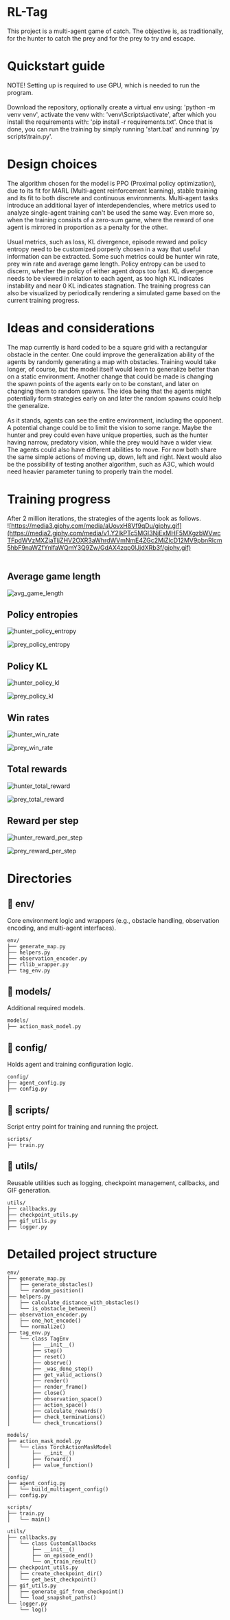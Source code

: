 # RL-Tag
This project is a multi-agent game of catch. The objective is, as traditionally, for the hunter to catch the prey and for the prey to try and escape. 

# Quickstart guide
NOTE! Setting up is required to use GPU, which is needed to run the program.<br/><br/>
Download the repository, optionally create a virtual env using: 'python -m venv venv', activate the venv with: 'venv\Scripts\activate', after which you install the requirements with: 'pip install -r requirements.txt'. Once that is done, you can run the training by simply running 'start.bat' and running 'py scripts\train.py'. 

# Design choices
The algorithm chosen for the model is PPO (Proximal policy optimization), due to its fit for MARL (Multi-agent reinforcement learning), stable training and its fit to both discrete and continuous environments.
Multi-agent tasks introduce an additional layer of interdependencies, where metrics used to analyze single-agent training can't be used the same way. Even more so, when the training consists of a zero-sum game, where  the reward of one agent is mirrored in proportion as a penalty for the other. <br/><br/>
Usual metrics, such as loss, KL divergence, episode reward and policy entropy need to be customized porperly chosen in a way that useful information can be extracted.
Some such metrics could be hunter win rate, prey win rate and average game length. Policy entropy can be used to discern, whether the policy of either agent drops too fast. KL divergence needs to be viewed in relation to each agent, as too high KL indicates instability and near 0 KL indicates stagnation.
The training progress can also be visualized by periodically rendering a simulated game based on the current training progress.

# Ideas and considerations
The map currently is hard coded to be a square grid with a rectangular obstacle in the center. One could improve the generalization ability of the agents by randomly generating a map with obstacles. Training would take longer, of course, but the model itself would learn to generalize better than on a static environment.
Another change that could be made is changing the spawn points of the agents early on to be constant, and later on changing them to random spawns. The idea being that the agents might potentially form strategies early on and later the random spawns could help the generalize. <br/><br/>
As it stands, agents can see the entire environment, including the opponent. A potential change could be to limit the vision to some range. Maybe the hunter and prey could even have unique properties, such as the hunter having narrow, predatory vision, while the prey would have a wider view. The agents could also have different abilities to move. For now both share the same simple actions of moving up, down, left and right.
Next would also be the possibility of testing another algorithm, such as A3C, which would need heavier parameter tuning to properly train the model.


# Training progress
After 2 million iterations, the strategies of the agents look as follows.<br/>
![https://media3.giphy.com/media/aUovxH8Vf9qDu/giphy.gif](https://media2.giphy.com/media/v1.Y2lkPTc5MGI3NjExMHF5MXgzbWVwcTFpdWVzMXZjaTljZHV2OXR3aWhrdWVmNmE4ZGc2MiZlcD12MV9pbnRlcm5hbF9naWZfYnlfaWQmY3Q9Zw/GdAX4zqp0lJjdXRb3f/giphy.gif)
<br/><br/>
## Average game length
![avg_game_length](https://github.com/user-attachments/assets/c87f3d23-a3e8-46cc-b46a-3273a27ae16c)
## Policy entropies
![hunter_policy_entropy](https://github.com/user-attachments/assets/a78b69fd-cce7-4b06-aa7b-1f188f02c610)

![prey_policy_entropy](https://github.com/user-attachments/assets/d023811d-dbee-4b1e-be84-59c015ee8ad0)
## Policy KL
![hunter_policy_kl](https://github.com/user-attachments/assets/a4be3193-7b66-4699-a9ff-416105b40631)

![prey_policy_kl](https://github.com/user-attachments/assets/42d11cd2-17b6-4fe3-813a-625b1bec2c50)
## Win rates
![hunter_win_rate](https://github.com/user-attachments/assets/a80785b9-a4e6-4a33-8547-49a8adbeb722)

![prey_win_rate](https://github.com/user-attachments/assets/60e43a3c-861d-4cde-aed9-ddae65a1e0e8)
## Total rewards
![hunter_total_reward](https://github.com/user-attachments/assets/41db0ba1-4d4f-40e2-ac22-8c19ed3e8130)

![prey_total_reward](https://github.com/user-attachments/assets/d26bd846-6347-476e-a1e5-1bcee44b80d5)
## Reward per step
![hunter_reward_per_step](https://github.com/user-attachments/assets/1ccea9ef-6c33-4118-a359-e4127dd01a10)

![prey_reward_per_step](https://github.com/user-attachments/assets/4d9aad44-701c-4c6f-8e4d-43b1b66cb8ea)



# Directories

## 📂 env/
Core environment logic and wrappers (e.g., obstacle handling, observation encoding, and multi-agent interfaces).

```
env/
├── generate_map.py
├── helpers.py
├── observation_encoder.py
├── rllib_wrapper.py
├── tag_env.py
```

## 📂 models/
Additional required models.
```
models/
├── action_mask_model.py
```

## 📂 config/
Holds agent and training configuration logic.

```
config/
├── agent_config.py
├── config.py
```

## 📂 scripts/
Script entry point for training and running the project.

```
scripts/
├── train.py
```

## 📂 utils/
Reusable utilities such as logging, checkpoint management, callbacks, and GIF generation.

```
utils/
├── callbacks.py
├── checkpoint_utils.py
├── gif_utils.py
├── logger.py
```


# Detailed project structure


```
env/
├── generate_map.py
│   ├── generate_obstacles()
│   └── random_position()
├── helpers.py
│   ├── calculate_distance_with_obstacles()
│   └── is_obstacle_between()
├── observation_encoder.py
│   ├── one_hot_encode()
│   └── normalize()
├── tag_env.py
│   └── class TagEnv
│       ├── __init__()
│       ├── step()
│       ├── reset()
│       ├── observe()
│       ├── _was_done_step()
│       ├── get_valid_actions()
│       ├── render()
│       ├── render_frame()
│       ├── close()
│       ├── observation_space()
│       ├── action_space()
│       ├── calculate_rewards()
│       ├── check_terminations()
│       └── check_truncations()

models/
├── action_mask_model.py
│   └── class TorchActionMaskModel
│       ├── __init__()
│       ├── forward()
│       ├── value_function()

config/
├── agent_config.py
│   └── build_multiagent_config()
├── config.py

scripts/
├── train.py
│   └── main()

utils/
├── callbacks.py
│   └── class CustomCallbacks
│       ├── __init__()
│       ├── on_episode_end()
│       └── on_train_result()
├── checkpoint_utils.py
│   ├── create_checkpoint_dir()
│   └── get_best_checkpoint()
├── gif_utils.py
│   ├── generate_gif_from_checkpoint()
│   └── load_snapshot_paths()
└── logger.py
    └── log()
```


